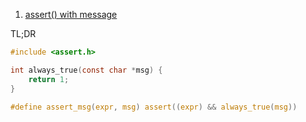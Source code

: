  1. [assert() with message][1]
 
 TL;DR
 
 ```c
 #include <assert.h>
 
 int always_true(const char *msg) {
     return 1;
 }
 
 #define assert_msg(expr, msg) assert((expr) && always_true(msg))
 ```

[1]: https://stackoverflow.com/a/60910010/8375400
